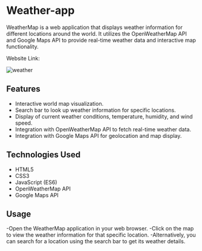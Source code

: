 # Weather-app
WeatherMap is a web application that displays weather information for different locations around the world. It utilizes the OpenWeatherMap API and Google Maps API to provide real-time weather data and interactive map functionality.

Website Link: 
[](https://weather-app-black-theta.vercel.app/)

![weather](https://github.com/Chakradhar2003/weather-app/assets/95245987/5f274a63-ed29-4c4f-add9-2a83adc4a0ec)

## Features

- Interactive world map visualization.
- Search bar to look up weather information for specific locations.
- Display of current weather conditions, temperature, humidity, and wind speed.
- Integration with OpenWeatherMap API to fetch real-time weather data.
- Integration with Google Maps API for geolocation and map display.

## Technologies Used

- HTML5
- CSS3
- JavaScript (ES6)
- OpenWeatherMap API
- Google Maps API

## Usage
-Open the WeatherMap application in your web browser.
-Click on the map to view the weather information for that specific location.
-Alternatively, you can search for a location using the search bar to get its weather details.

